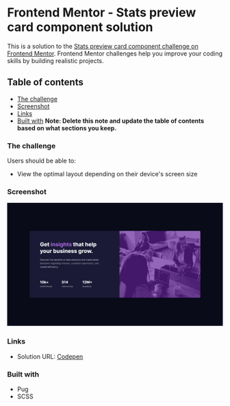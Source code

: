 # Frontend Mentor - Stats preview card component solution

This is a solution to the [Stats preview card component challenge on Frontend Mentor](https://www.frontendmentor.io/challenges/stats-preview-card-component-8JqbgoU62). Frontend Mentor challenges help you improve your coding skills by building realistic projects. 

## Table of contents

- [The challenge](#the-challenge)
- [Screenshot](#screenshot)
- [Links](#links)
- [Built with](#built-with)
**Note: Delete this note and update the table of contents based on what sections you keep.**


### The challenge

Users should be able to:

- View the optimal layout depending on their device's screen size

### Screenshot

![screenshot](./screenshot.png)


### Links

- Solution URL: [Codepen](https://codepen.io/Clairetard/pen/mdWNyRy)

### Built with

- Pug
- SCSS
